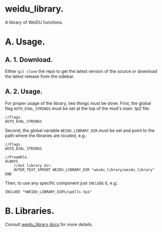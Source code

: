 # weidu_library.

A library of WeiDU functions.

# A. Usage.

## A. 1. Download.

Either `git clone` the repo to get the latest version of the source or download the latest release from the sidebar.

## A. 2. Usage.

For proper usage of the library, two things _must_ be done. First, the global flag `AUTO_EVAL_STRINGS` must be set at the top of the mod's main .tp2 file:

```weidu
//Flags.
AUTO_EVAL_STRINGS
```

Second, the global variable `WEIDU_LIBRARY_DIR` _must_ be set and point to the path where the libraries are located, e.g.:

```weidu
//Flags.
AUTO_EVAL_STRINGS

//Preamble.
ALWAYS
    //Set library dir.
    OUTER_TEXT_SPRINT WEIDU_LIBRARY_DIR "weidu_library/weidu_library"
END
```

Then, to use any specific component just `INCLUDE` it, e.g.:

```weidu
INCLUDE "%WEIDU_LIBRARY_DIR%/spells.tpa"
```

# B. Libraries.

Consult [weidu_library docs](./weidu_library/docs/weidu_library.md) for more details.
